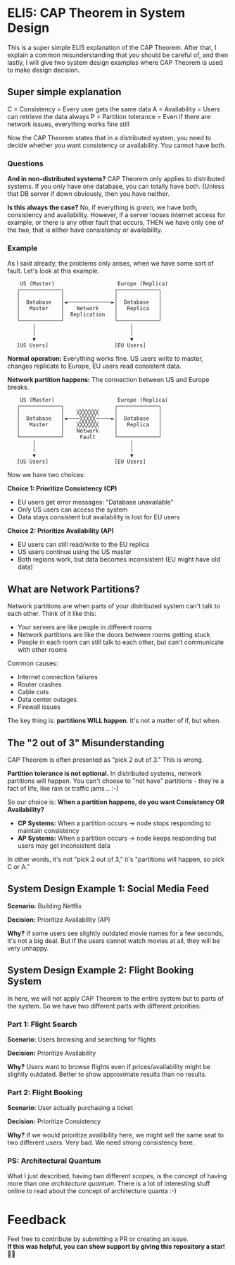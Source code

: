 # ELI5: CAP Theorem in System Design

This is a super simple ELI5 explanation of the CAP Theorem. After that, I explain a common misunderstanding that you should be careful of, and then lastly, I will give two system design examples where CAP Theorem is used to make design decision.

## Super simple explanation

C = Consistency = Every user gets the same data
A = Availability = Users can retrieve the data always
P = Partition tolerance = Even if there are network issues, everything works fine still

Now the CAP Theorem states that in a distributed system, you need to decide whether you want consistency or availability. You cannot have both.

### Questions

**And in non-distributed systems?** CAP Theorem only applies to distributed systems. If you only have one database, you can totally have both. (Unless that DB server if down obviously, then you have neither.

**Is this always the case?** No, if everything is _green_, we have both, consistency and availability. However, if a server looses internet access for example, or there is any other fault that occurs, THEN we have only one of the two, that is either have consistency or availability.

### Example

As I said already, the problems only arises, when we have some sort of fault. Let's look at this example.

```
    US (Master)                    Europe (Replica)
   ┌─────────────┐                ┌─────────────┐
   │             │                │             │
   │  Database   │◄──────────────►│  Database   │
   │   Master    │    Network     │   Replica   │
   │             │  Replication   │             │
   └─────────────┘                └─────────────┘
        │                              │
        │                              │
        ▼                              ▼
   [US Users]                     [EU Users]
```

**Normal operation:** Everything works fine. US users write to master, changes replicate to Europe, EU users read consistent data.

**Network partition happens:** The connection between US and Europe breaks.

```
    US (Master)                    Europe (Replica)
   ┌─────────────┐                ┌─────────────┐
   │             │    ╳╳╳╳╳╳╳     │             │
   │  Database   │◄────╳╳╳╳╳─────►│  Database   │
   │   Master    │    ╳╳╳╳╳╳╳     │   Replica   │
   │             │    Network     │             │
   └─────────────┘     Fault      └─────────────┘
        │                              │
        │                              │
        ▼                              ▼
   [US Users]                     [EU Users]
```

Now we have two choices:

**Choice 1: Prioritize Consistency (CP)**

-   EU users get error messages: "Database unavailable"
-   Only US users can access the system
-   Data stays consistent but availability is lost for EU users

**Choice 2: Prioritize Availability (AP)**

-   EU users can still read/write to the EU replica
-   US users continue using the US master
-   Both regions work, but data becomes inconsistent (EU might have old data)

## What are Network Partitions?

Network partitions are when parts of your distributed system can't talk to each other. Think of it like this:

-   Your servers are like people in different rooms
-   Network partitions are like the doors between rooms getting stuck
-   People in each room can still talk to each other, but can't communicate with other rooms

Common causes:

-   Internet connection failures
-   Router crashes
-   Cable cuts
-   Data center outages
-   Firewall issues

The key thing is: **partitions WILL happen**. It's not a matter of if, but when.

## The "2 out of 3" Misunderstanding

CAP Theorem is often presented as "pick 2 out of 3." This is wrong.

**Partition tolerance is not optional.** In distributed systems, network partitions will happen. You can't choose to "not have" partitions - they're a fact of life, like rain or traffic jams... :-)

So our choice is: **When a partition happens, do you want Consistency OR Availability?**

-   **CP Systems:** When a partition occurs → node stops responding to maintain consistency
-   **AP Systems:** When a partition occurs → node keeps responding but users may get inconsistent data

In other words, it's not "pick 2 out of 3," it's "partitions will happen, so pick C or A."

## System Design Example 1: Social Media Feed

**Scenario:** Building Netflix

**Decision:** Prioritize Availability (AP)

**Why?** If some users see slightly outdated movie names for a few seconds, it's not a big deal. But if the users cannot watch movies at all, they will be very unhappy.

## System Design Example 2: Flight Booking System

In here, we will not apply CAP Theorem to the entire system but to parts of the system. So we have two different parts with different priorities:

### Part 1: Flight Search

**Scenario:** Users browsing and searching for flights

**Decision:** Prioritize Availability

**Why?** Users want to browse flights even if prices/availability might be slightly outdated. Better to show approximate results than no results.

### Part 2: Flight Booking

**Scenario:** User actually purchasing a ticket

**Decision:** Prioritize Consistency

**Why?** If we would prioritize availibility here, we might sell the same seat to two different users. Very bad. We need strong consistency here.

### PS: Architectural Quantum

What I just described, having two different _scopes_, is the concept of having more than one _architecture quantum_. There is a lot of interesting stuff online to read about the concept of architecture quanta :-)

# Feedback

Feel free to contribute by submitting a PR or creating an issue.  
**If this was helpful, you can show support by giving this repository a star! 🌟😊**
